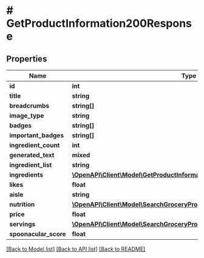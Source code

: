 # # GetProductInformation200Response

## Properties

Name | Type | Description | Notes
------------ | ------------- | ------------- | -------------
**id** | **int** |  |
**title** | **string** |  |
**breadcrumbs** | **string[]** |  |
**image_type** | **string** |  |
**badges** | **string[]** |  |
**important_badges** | **string[]** |  |
**ingredient_count** | **int** |  |
**generated_text** | **mixed** |  | [optional]
**ingredient_list** | **string** |  |
**ingredients** | [**\OpenAPI\Client\Model\GetProductInformation200ResponseIngredientsInner[]**](GetProductInformation200ResponseIngredientsInner.md) |  |
**likes** | **float** |  |
**aisle** | **string** |  |
**nutrition** | [**\OpenAPI\Client\Model\SearchGroceryProductsByUPC200ResponseNutrition**](SearchGroceryProductsByUPC200ResponseNutrition.md) |  |
**price** | **float** |  |
**servings** | [**\OpenAPI\Client\Model\SearchGroceryProductsByUPC200ResponseServings**](SearchGroceryProductsByUPC200ResponseServings.md) |  |
**spoonacular_score** | **float** |  |

[[Back to Model list]](../../README.md#models) [[Back to API list]](../../README.md#endpoints) [[Back to README]](../../README.md)
